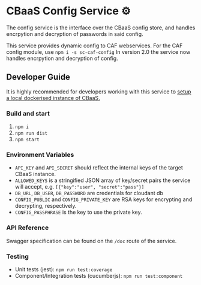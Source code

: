 # CBaaS Config Service ⚙️

The config service is the interface over the CBaaS config store, and handles encrpytion and decryption of passwords in said config.

This service provides dynamic config to CAF webservices. For the CAF config module, use ```npm i -s sc-caf-config```
In version 2.0 the service now handles encrpytion and decryption of config.

## Developer Guide
It is highly recommended for developers working with this service to [setup a local dockerised instance of CBaaS.](https://confluence.devops.lloydsbanking.com/display/VA/5.1.2.5.1+Running+CBaaS+locally+in+Docker)

### Build and start
1. `npm i`
2. `npm run dist`
3. `npm start`

### Environment Variables
* `API_KEY` and `API_SECRET` should reflect the internal keys of the target CBaaS instance.
* `ALLOWED_KEYS` is a stringified JSON array of key/secret pairs the service will accept, e.g. `[{"key":"user", "secret":"pass"}]`
*  `DB_URL`, `DB_USER`, `DB_PASSWORD` are credentials for cloudant db
* `CONFIG_PUBLIC` and `CONFIG_PRIVATE_KEY` are RSA keys for encrypting and decrypting, respectively.
* `CONFIG_PASSPHRASE` is the key to use the private key.

### API Reference
Swagger specification can be found on the `/doc` route of the service.

### Testing
* Unit tests (jest): `npm run test:coverage`
* Component/Integration tests (cucumberjs): `npm run test:component`
